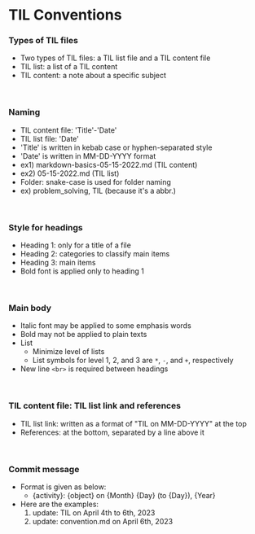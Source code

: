 # **TIL Conventions**

### Types of TIL files
* Two types of TIL files: a TIL list file and a TIL content file
* TIL list: a list of a TIL content
* TIL content: a note about a specific subject

<br>

### Naming
* TIL content file: 'Title'-'Date'
* TIL list file: 'Date'
* 'Title' is written in kebab case or hyphen-separated style
* 'Date' is written in MM-DD-YYYY format
* ex1) markdown-basics-05-15-2022.md (TIL content)
* ex2) 05-15-2022.md (TIL list)
* Folder: snake-case is used for folder naming
* ex) problem_solving, TIL (because it's a abbr.)

<br>

### Style for headings
* Heading 1: only for a title of a file
* Heading 2: categories to classify main items
* Heading 3: main items
* Bold font is applied only to heading 1

<br>

### Main body
* Italic font may be applied to some emphasis words
* Bold may not be applied to plain texts
* List
  - Minimize level of lists
  - List symbols for level 1, 2, and 3 are `*`, `-`, and `+`, respectively
* New line `<br>` is required between headings

<br>

### TIL content file: TIL list link and references
* TIL list link: written as a format of "TIL on MM-DD-YYYY" at the top
* References: at the bottom, separated by a line above it

<br>

### Commit message
* Format is given as below:
  - {activity}: {object} on {Month} {Day} (to {Day}), {Year}
* Here are the examples:
  1. update: TIL on April 4th to 6th, 2023
  2. update: convention.md on April 6th, 2023
